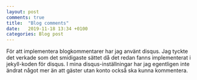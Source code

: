 ```yaml
---
layout: post
comments: true
title:  "Blog comments"
date:   2019-11-18 13:34 +0100
categories: Blog post
---
```


För att implementera blogkommentarer har jag använt disqus. Jag tyckte det verkade som det smidigaste sättet då det redan fanns implementerat i jekyll-koden för disqus. I mina disqus-inställningar har jag egentligen inte ändrat något mer än att gäster utan konto också ska kunna kommentera.